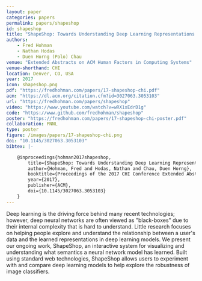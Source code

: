 ```yaml
---
layout: paper
categories: papers
permalink: papers/shapeshop
id: shapeshop
title: "ShapeShop: Towards Understanding Deep Learning Representations via Interactive Experimentation"
authors:
    - Fred Hohman
    - Nathan Hodas
    - Duen Horng (Polo) Chau
venue: "Extended Abstracts on ACM Human Factors in Computing Systems"
venue-shorthand: CHI
location: Denver, CO, USA
year: 2017
icon: shapeshop.png
pdf: "https://fredhohman.com/papers/17-shapeshop-chi.pdf"
acm: "https://dl.acm.org/citation.cfm?id=3027063.3053103"
url: "https://fredhohman.com/papers/shapeshop"
video: "https://www.youtube.com/watch?v=wRX1xEdrD1g"
code: "https://www.github.com/fredhohman/shapeshop"
poster: "https://fredhohman.com/papers/17-shapeshop-chi-poster.pdf"
collaboration: PNNL
type: poster
figure: /images/papers/17-shapeshop-chi.png
doi: "10.1145/3027063.3053103"
bibtex: |-

    @inproceedings{hohman2017shapeshop,
        title={ShapeShop: Towards Understanding Deep Learning Representations via Interactive Experimentation},
        author={Hohman, Fred and Hodas, Nathan and Chau, Duen Horng},
        booktitle={Proceedings of the 2017 CHI Conference Extended Abstracts on Human Factors in Computing Systems},
        year={2017},
        publisher={ACM},
        doi={10.1145/3027063.3053103}
    }
---
```


Deep learning is the driving force behind many recent technologies; however, deep neural networks are often viewed as "black-boxes" due to their internal complexity that is hard to understand.
Little research focuses on helping people explore and understand the relationship between a user's data and the learned representations in deep learning models.
We present our ongoing work, ShapeShop, an interactive system for visualizing and understanding what semantics a neural network model has learned.
Built using standard web technologies, ShapeShop allows users to experiment with and compare deep learning models to help explore the robustness of image classifiers.   
